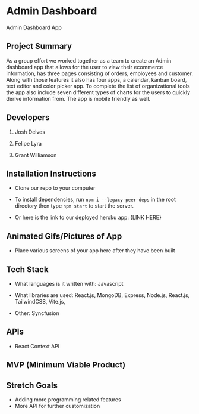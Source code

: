 # Admin Dashboard

Admin Dashboard App

## Project Summary

As a group effort we worked together as a team to create an Admin dashboard app that allows for the user to view their ecommerce information, has three pages consisting of orders, employees and customer. Along with those features it also has four apps, a calendar, kanban board, text editor and color picker app. To complete the list of organizational tools the app also include seven different types of charts for the users to quickly derive information from. The app is mobile friendly as well.

## Developers

1. Josh Delves

2. Felipe Lyra

3. Grant Williamson

## Installation Instructions

- Clone our repo to your computer

- To install dependencies, run `npm i --legacy-peer-deps` in the root directory then type `npm start` to start the server. 

- Or here is the link to our deployed heroku app: {LINK HERE}


## Animated Gifs/Pictures of App

- Place various screens of your app here after they have been built

## Tech Stack

- What languages is it written with: Javascript

- What libraries are used: React.js, MongoDB, Express, Node.js, React.js, TailwindCSS, Vite.js,

- Other: Syncfusion


## APIs

- React Context API

## MVP (Minimum Viable Product)




## Stretch Goals

- Adding more programming related features
- More API for further customization

